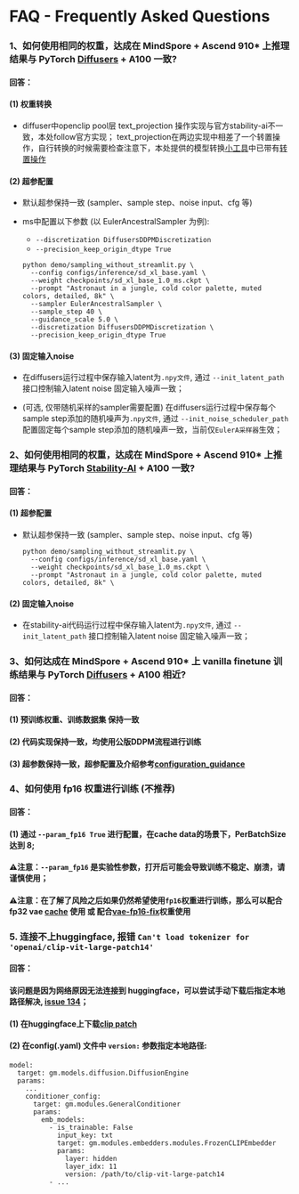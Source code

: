 # FAQ - Frequently Asked Questions

### 1、如何使用相同的权重，达成在 MindSpore + Ascend 910* 上推理结果与 PyTorch [Diffusers](https://github.com/huggingface/diffusers/blob/main/examples/text_to_image/README_sdxl.md) + A100 一致?

#### 回答：

#### (1) 权重转换

- diffuser中openclip pool层 text_projection 操作实现与官方stability-ai不一致，本处follow官方实现； text_projection在两边实现中相差了一个转置操作，自行转换的时候需要检查注意下，本处提供的模型转换[小工具](../tools/model_conversion/README.md)中已带有[转置操作](https://github.com/mindspore-lab/mindone/blob/468be76a35e9308c7b59bf9eaf3791c146539ee4/examples/stable_diffusion_xl/tools/model_conversion/convert_diffusers_to_mindone_sdxl.py#L306C9-L310C48)

#### (2) 超参配置

- 默认超参保持一致 (sampler、sample step、noise input、cfg 等)

- ms中配置以下参数 (以 EulerAncestralSampler 为例):
    - `--discretization DiffusersDDPMDiscretization`
    - `--precision_keep_origin_dtype True`

    ```shell
    python demo/sampling_without_streamlit.py \
      --config configs/inference/sd_xl_base.yaml \
      --weight checkpoints/sd_xl_base_1.0_ms.ckpt \
      --prompt "Astronaut in a jungle, cold color palette, muted colors, detailed, 8k" \
      --sampler EulerAncestralSampler \
      --sample_step 40 \
      --guidance_scale 5.0 \
      --discretization DiffusersDDPMDiscretization \
      --precision_keep_origin_dtype True
    ```

#### (3) 固定输入noise

- 在diffusers运行过程中保存输入latent为`.npy文件`, 通过 `--init_latent_path` 接口控制输入latent noise 固定输入噪声一致；

- (可选, 仅带随机采样的sampler需要配置) 在diffusers运行过程中保存每个sample step添加的随机噪声为`.npy文件`, 通过 `--init_noise_scheduler_path` 配置固定每个sample step添加的随机噪声一致，当前仅`EulerA采样器`生效；


### 2、如何使用相同的权重，达成在 MindSpore + Ascend 910* 上推理结果与 PyTorch [Stability-AI](https://github.com/Stability-AI/generative-models) + A100 一致?


#### 回答：

#### (1) 超参配置

- 默认超参保持一致 (sampler、sample step、noise input、cfg 等)

    ```shell
    python demo/sampling_without_streamlit.py \
      --config configs/inference/sd_xl_base.yaml \
      --weight checkpoints/sd_xl_base_1.0_ms.ckpt \
      --prompt "Astronaut in a jungle, cold color palette, muted colors, detailed, 8k" \
    ```

#### (2) 固定输入noise

- 在stability-ai代码运行过程中保存输入latent为`.npy文件`, 通过 `--init_latent_path` 接口控制输入latent noise 固定输入噪声一致；


### 3、如何达成在 MindSpore + Ascend 910* 上 vanilla finetune 训练结果与 PyTorch [Diffusers](https://github.com/huggingface/diffusers/blob/main/examples/text_to_image/README_sdxl.md) + A100 相近?


#### 回答：

#### (1) 预训练权重、训练数据集 保持一致

#### (2) 代码实现保持一致，均使用公版DDPM流程进行训练

#### (3) 超参数保持一致，超参配置及介绍参考[configuration_guidance](./configuration_guidance.md)



### 4、如何使用 fp16 权重进行训练 (不推荐)

#### 回答：

#### (1) 通过 `--param_fp16 True` 进行配置，在cache data的场景下，PerBatchSize 达到 8;

#### ⚠️注意：`--param_fp16` 是实验性参数，打开后可能会导致训练不稳定、崩溃，请谨慎使用；

#### ⚠️注意：在了解了风险之后如果仍然希望使用`fp16`权重进行训练，那么可以配合 fp32 vae [cache](./vanilla_finetune.md) 使用 或 配合[vae-fp16-fix](./weight_convertion.md)权重使用



### 5. 连接不上huggingface, 报错 `Can't load tokenizer for 'openai/clip-vit-large-patch14'`

#### 回答：

#### 该问题是因为网络原因无法连接到 huggingface，可以尝试手动下载后指定本地路径解决, [issue 134](https://github.com/mindspore-lab/mindone/issues/134)；

#### (1) 在huggingface上下载[clip patch](https://huggingface.co/openai/clip-vit-large-patch14/tree/main)

#### (2) 在config(.yaml) 文件中 `version:` 参数指定本地路径:

  ```shell
  model:
    target: gm.models.diffusion.DiffusionEngine
    params:
      ...
      conditioner_config:
        target: gm.modules.GeneralConditioner
        params:
          emb_models:
            - is_trainable: False
              input_key: txt
              target: gm.modules.embedders.modules.FrozenCLIPEmbedder
              params:
                layer: hidden
                layer_idx: 11
                version: /path/to/clip-vit-large-patch14
            - ...
  ```
